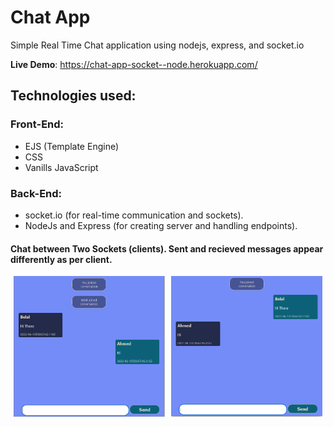 # Chat App
Simple Real Time Chat application using nodejs, express, and socket.io

**Live Demo**: https://chat-app-socket--node.herokuapp.com/

## Technologies used:
### **Front-End**:
- EJS (Template Engine)
- CSS
- Vanills JavaScript

### **Back-End**:
- socket.io (for real-time communication and sockets).
- NodeJs and Express (for creating server and handling endpoints).

#### Chat between Two Sockets (clients). Sent and recieved messages appear differently as per client.

<div style='display: flex; justify-content: space-around;'>
    <img src='./assets/images/chat-1.PNG' width='48%' >
    <img src='./assets/images/chat-2.PNG' width='48%' >
</div>